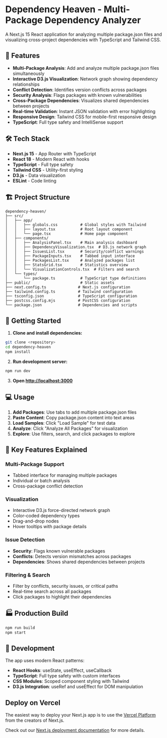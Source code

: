 # Dependency Heaven - Multi-Package Dependency Analyzer

A Next.js 15 React application for analyzing multiple package.json files and visualizing cross-project dependencies with TypeScript and Tailwind CSS.

## 🚀 Features

- **Multi-Package Analysis**: Add and analyze multiple package.json files simultaneously
- **Interactive D3.js Visualization**: Network graph showing dependency relationships
- **Conflict Detection**: Identifies version conflicts across packages  
- **Security Analysis**: Flags packages with known vulnerabilities
- **Cross-Package Dependencies**: Visualizes shared dependencies between projects
- **Real-time Validation**: Instant JSON validation with error highlighting
- **Responsive Design**: Tailwind CSS for mobile-first responsive design
- **TypeScript**: Full type safety and IntelliSense support

## 🛠️ Tech Stack

- **Next.js 15** - App Router with TypeScript
- **React 18** - Modern React with hooks
- **TypeScript** - Full type safety
- **Tailwind CSS** - Utility-first styling
- **D3.js** - Data visualization
- **ESLint** - Code linting

## 🏗️ Project Structure

```
dependency-heaven/
├── src/
│   ├── app/
│   │   ├── globals.css          # Global styles with Tailwind
│   │   ├── layout.tsx           # Root layout component
│   │   └── page.tsx             # Home page component
│   ├── components/
│   │   ├── AnalysisPanel.tsx    # Main analysis dashboard
│   │   ├── DependencyVisualization.tsx  # D3.js network graph
│   │   ├── IssuesList.tsx       # Security/conflict warnings
│   │   ├── PackageInputs.tsx    # Tabbed input interface
│   │   ├── PackagesList.tsx     # Analyzed packages list
│   │   ├── StatsGrid.tsx        # Statistics overview
│   │   └── VisualizationControls.tsx  # Filters and search
│   └── types/
│       └── package.ts           # TypeScript type definitions
├── public/                      # Static assets
├── next.config.ts              # Next.js configuration
├── tailwind.config.ts          # Tailwind configuration
├── tsconfig.json               # TypeScript configuration
├── postcss.config.mjs          # PostCSS configuration
└── package.json                # Dependencies and scripts
```

## 🚀 Getting Started

1. **Clone and install dependencies:**
```bash
git clone <repository>
cd dependency-heaven
npm install
```

2. **Run development server:**
```bash
npm run dev
```

3. **Open [http://localhost:3000](http://localhost:3000)**

## 💻 Usage

1. **Add Packages**: Use tabs to add multiple package.json files
2. **Paste Content**: Copy package.json content into text areas
3. **Load Samples**: Click "Load Sample" for test data
4. **Analyze**: Click "Analyze All Packages" for visualization
5. **Explore**: Use filters, search, and click packages to explore

## 🎯 Key Features Explained

### Multi-Package Support
- Tabbed interface for managing multiple packages
- Individual or batch analysis
- Cross-package conflict detection

### Visualization
- Interactive D3.js force-directed network graph
- Color-coded dependency types
- Drag-and-drop nodes
- Hover tooltips with package details

### Issue Detection
- **Security**: Flags known vulnerable packages
- **Conflicts**: Detects version mismatches across packages
- **Dependencies**: Shows shared dependencies between projects

### Filtering & Search
- Filter by conflicts, security issues, or critical paths
- Real-time search across all packages
- Click packages to highlight their dependencies

## 🏭 Production Build

```bash
npm run build
npm start
```

## 🔧 Development

The app uses modern React patterns:
- **React Hooks**: useState, useEffect, useCallback
- **TypeScript**: Full type safety with custom interfaces
- **CSS Modules**: Scoped component styling with Tailwind
- **D3.js Integration**: useRef and useEffect for DOM manipulation

## Deploy on Vercel

The easiest way to deploy your Next.js app is to use the [Vercel Platform](https://vercel.com/new?utm_medium=default-template&filter=next.js&utm_source=create-next-app&utm_campaign=create-next-app-readme) from the creators of Next.js.

Check out our [Next.js deployment documentation](https://nextjs.org/docs/app/building-your-application/deploying) for more details.
